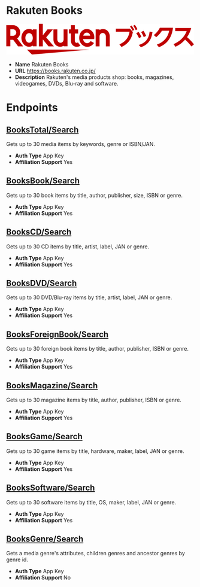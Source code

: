 # Rakuten Books

![Rakuten Books](./RakutenBooks/logo.svg)
* **Name** Rakuten Books
* **URL** https://books.rakuten.co.jp/
* **Description** Rakuten's media products shop: books, magazines, videogames, DVDs, Blu-ray and software.

# Endpoints

## [BooksTotal/Search](BooksTotalSearch)
Gets up to 30 media items by keywords, genre or ISBN/JAN.
* **Auth Type** App Key
* **Affiliation Support** Yes

## [BooksBook/Search](BooksBookSearch)
Gets up to 30 book items by title, author, publisher, size, ISBN or genre.
* **Auth Type** App Key
* **Affiliation Support** Yes

## [BooksCD/Search](BooksCDSearch)
Gets up to 30 CD items by title, artist, label, JAN or genre.
* **Auth Type** App Key
* **Affiliation Support** Yes

## [BooksDVD/Search](BooksDVDSearch)
Gets up to 30 DVD/Blu-ray items by title, artist, label, JAN or genre.
* **Auth Type** App Key
* **Affiliation Support** Yes

## [BooksForeignBook/Search](BooksForeignBookSearch)
Gets up to 30 foreign book items by title, author, publisher, ISBN or genre.
* **Auth Type** App Key
* **Affiliation Support** Yes

## [BooksMagazine/Search](BooksMagazineSearch)
Gets up to 30 magazine items by title, author, publisher, ISBN or genre.
* **Auth Type** App Key
* **Affiliation Support** Yes

## [BooksGame/Search](BooksGameSearch)
Gets up to 30 game items by title, hardware, maker, label, JAN or genre.
* **Auth Type** App Key
* **Affiliation Support** Yes

## [BooksSoftware/Search](BooksSoftwareSearch)
Gets up to 30 software items by title, OS, maker, label, JAN or genre.
* **Auth Type** App Key
* **Affiliation Support** Yes

## [BooksGenre/Search](BooksGenreSearch)
Gets a media genre's attributes, children genres and ancestor genres by genre id.
* **Auth Type** App Key
* **Affiliation Support** No
